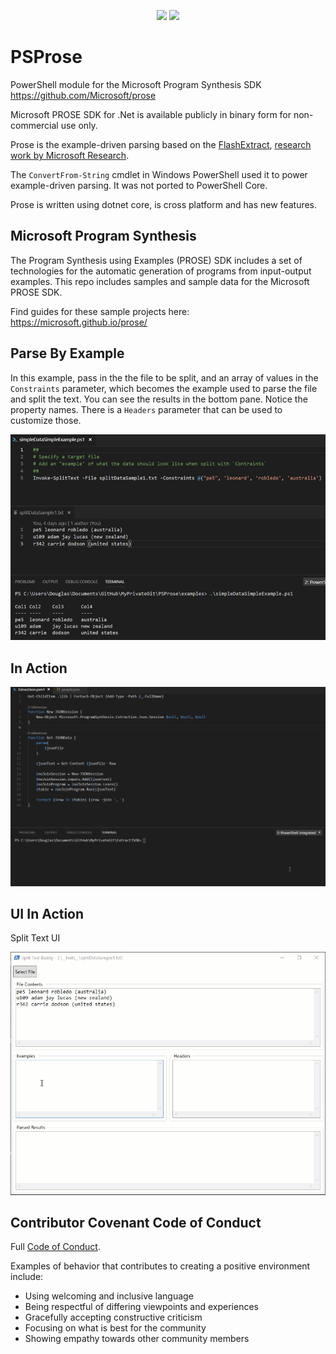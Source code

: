 <p align="center">
<a href="https://ci.appveyor.com/project/dfinke/PSProse/branch/master"><img src="https://ci.appveyor.com/api/projects/status/7140phf2ecno2y5c/branch/master?svg=true"></a>
<a href="https://dougfinke.visualstudio.com/PSProse/_build"><img src="https://dougfinke.visualstudio.com/PSProse/_apis/build/status/PSProse-CI?branchName=master"></a>
</p>

# PSProse

PowerShell module for the Microsoft Program Synthesis SDK https://github.com/Microsoft/prose

Microsoft PROSE SDK for .Net is available publicly in binary form for non-commercial use only.

Prose is the example-driven parsing based on the [FlashExtract](https://www.microsoft.com/en-us/research/publication/flashextract-framework-data-extraction-examples/?from=http%3A%2F%2Fresearch.microsoft.com%2Fen-us%2Fum%2Fpeople%2Fsumitg%2Fflashextract.html), [research work by Microsoft Research](https://www.microsoft.com/en-us/research/publication/flashextract-framework-data-extraction-examples/?from=http%3A%2F%2Fresearch.microsoft.com%2Fen-us%2Fum%2Fpeople%2Fsumitg%2Fflashextract.html).

The `ConvertFrom-String` cmdlet in Windows PowerShell used it to power  example-driven parsing. It was not ported to PowerShell Core.

Prose is written using dotnet core, is cross platform and has new features.


## Microsoft Program Synthesis

The Program Synthesis using Examples (PROSE) SDK includes a set of technologies for the automatic generation of programs from input-output examples. This repo includes samples and sample data for the Microsoft PROSE SDK.

Find guides for these sample projects here: https://microsoft.github.io/prose/

## Parse By Example

In this example, pass in the the file to be split, and an array of values in the `Constraints` parameter, which becomes the example used to parse the file and split the text. You can see the results in the bottom pane. Notice the property names. There is a `Headers` parameter that can be used to customize those.

![image](images/SimpleParse.png)

## In Action

![image](images/extractJson.gif)

## UI In Action

Split Text UI

![image](images/SplitTextUI.gif)

## Contributor Covenant Code of Conduct

Full [Code of Conduct](CODE_OF_CONDUCT.md).

Examples of behavior that contributes to creating a positive environment include:

* Using welcoming and inclusive language
* Being respectful of differing viewpoints and experiences
* Gracefully accepting constructive criticism
* Focusing on what is best for the community
* Showing empathy towards other community members